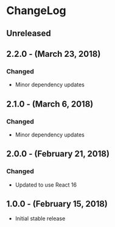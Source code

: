 ChangeLog
=========

Unreleased
-----------------

2.2.0 - (March 23, 2018)
-----------------
### Changed
* Minor dependency updates 

2.1.0 - (March 6, 2018)
------------------
### Changed
* Minor dependency updates

2.0.0 - (February 21, 2018)
------------------
### Changed
* Updated to use React 16

1.0.0 - (February 15, 2018)
------------------
* Initial stable release
